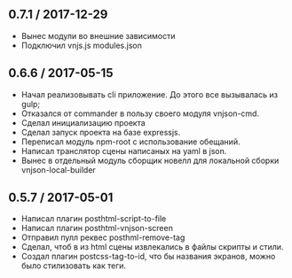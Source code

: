 0.7.1 / 2017-12-29
------------------
  * Вынес модули во внешние зависимости
  * Подключил vnjs.js modules.json
  
0.6.6 / 2017-05-15
------------------
  * Начал реализовывать cli приложение. До этого все вызывалась из gulp;
  * Отказался от commander в пользу своего модуля vnjson-cmd. 
  * Сделал инициализацию проекта
  * Сделал запуск проекта на базе expressjs.
  * Переписал модуль npm-root с использование обещаний.
  * Написал транслятор сцены написаных на yaml в json. 
  * Вынес в отдельный модуль сборщик новелл для локальной сборки vnjson-local-builder

0.5.7 / 2017-05-01
------------------

  * Написал плагин posthtml-script-to-file
  * Написал плагин posthtml-vnjson-screen
  * Отправил пулл реквес posthml-remove-tag
  * Сделал, чтоб в из html сцены извлекались в файлы скрипты и стили.
  * Создал плагин postcss-tag-to-id, что бы названия экранов, можно было стилизовать как теги. 
